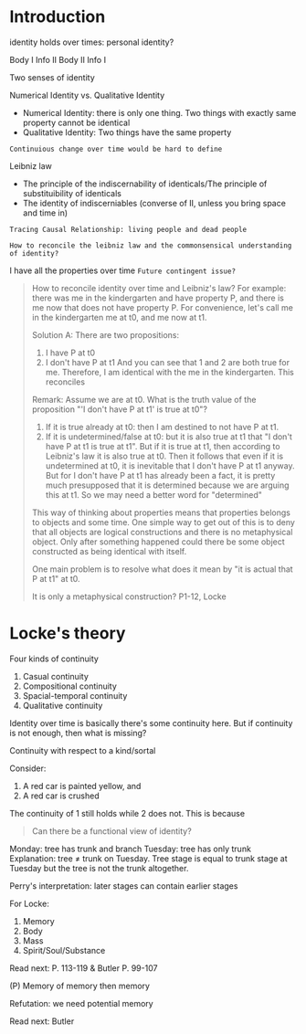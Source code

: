 # Introduction

identity holds over times: personal identity?

Body I Info II
Body II Info I

Two senses of identity

Numerical Identity vs. Qualitative Identity
- Numerical Identity: there is only one thing. Two things with exactly same property cannot be identical
- Qualitative Identity: Two things have the same property

`Continuious change over time would be hard to define`

Leibniz law
- The principle of the indiscernability of identicals/The principle of substituibility of identicals
- The identity of indiscerniables (converse of II, unless you bring space and time in)

`Tracing Causal Relationship: living people and dead people`

`How to reconcile the leibniz law and the commonsensical understanding of identity?`

I have all the properties over time `Future contingent issue?`

> How to reconcile identity over time and Leibniz's law? For example: there was me in the kindergarten and have property P, and there is me now that does not have property P. For convenience, let's call me in the kindergarten me at t0, and me now at t1.
>
> Solution A:
> There are two propositions:
> 1. I have P at t0
> 2. I don't have P at t1
> And you can see that 1 and 2 are both true for me. Therefore, I am identical with the me in the kindergarten. This reconciles 
>
> Remark:
> Assume we are at t0. What is the truth value of the proposition "'I don't have P at t1' is true at t0"?
> 1. If it is true already at t0: then I am destined to not have P at t1.
> 2. If it is undetermined/false at t0: but it is also true at t1 that "I don't have P at t1 is true at t1". But if it is true at t1, then according to Leibniz's law it is also true at t0. Then it follows that even if it is undetermined at t0, it is inevitable that I don't have P at t1 anyway.
> But for I don't have P at t1 has already been a fact, it is pretty much presupposed that it is determined because we are arguing this at t1. So we may need a better word for "determined"
>
> This way of thinking about properties means that properties belongs to objects and some time.
> One simple way to get out of this is to deny that all objects are logical constructions and there is no metaphysical object. Only after something happened could there be some object constructed as being identical with itself.
> 
> One main problem is to resolve what does it mean by "it is actual that P at t1" at t0.
>
> It is only a metaphysical construction?
P1-12, Locke

# Locke's theory

Four kinds of continuity

1. Casual continuity
2. Compositional continuity
3. Spacial-temporal continuity
4. Qualitative continuity

Identity over time is basically there's some continuity here. But if continuity is not enough, then what is missing?

Continuity with respect to a kind/sortal

Consider:

1. A red car is painted yellow, and
2. A red car is crushed

The continuity of 1 still holds while 2 does not. This is because 

> Can there be a functional view of identity?


Monday: tree has trunk and branch
Tuesday: tree has only trunk
Explanation: tree ≠ trunk on Tuesday. Tree stage is equal to trunk stage at Tuesday but the tree is not the trunk altogether.

Perry's interpretation: later stages can contain earlier stages

For Locke:
1. Memory
2. Body
3. Mass
4. Spirit/Soul/Substance

Read next: P. 113-119 & Butler P. 99-107

(P) Memory of memory then memory

Refutation: we need potential memory

Read next: Butler
